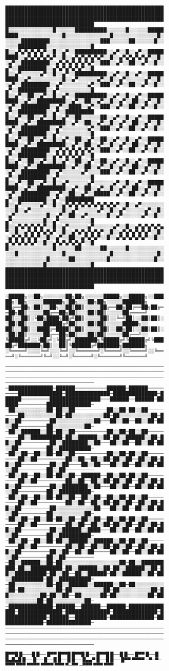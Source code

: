 
██████████████████████████████████████████████████████████████████████████████████████████████████████████████████████████████████████████████████████████████████████████████████
█░░░░░░░░░░░░░░█░░░░░░██████████░░░░░░█░░░░░░█████████░░░░░░░░░░░░░░█░░░░░░░░░░░░░░█░░░░░░░░░░░░░░█░░░░░░█████████░░░░░░░░░░░░░░░░███░░░░░░██░░░░░░█░░░░░░█████████░░░░░░░░░░░░░░█
█░░▄▀▄▀▄▀▄▀▄▀░░█░░▄▀░░██████████░░▄▀░░█░░▄▀░░█████████░░▄▀▄▀▄▀▄▀▄▀░░█░░▄▀▄▀▄▀▄▀▄▀░░█░░▄▀▄▀▄▀▄▀▄▀░░█░░▄▀░░█████████░░▄▀▄▀▄▀▄▀▄▀▄▀░░███░░▄▀░░██░░▄▀░░█░░▄▀░░█████████░░▄▀▄▀▄▀▄▀▄▀░░█
█░░▄▀░░░░░░▄▀░░█░░▄▀░░██████████░░▄▀░░█░░▄▀░░█████████░░▄▀░░░░░░░░░░█░░▄▀░░░░░░▄▀░░█░░▄▀░░░░░░▄▀░░█░░▄▀░░█████████░░▄▀░░░░░░░░▄▀░░███░░▄▀░░██░░▄▀░░█░░▄▀░░█████████░░▄▀░░░░░░░░░░█
█░░▄▀░░██░░▄▀░░█░░▄▀░░██████████░░▄▀░░█░░▄▀░░█████████░░▄▀░░█████████░░▄▀░░██░░▄▀░░█░░▄▀░░██░░▄▀░░█░░▄▀░░█████████░░▄▀░░████░░▄▀░░███░░▄▀░░██░░▄▀░░█░░▄▀░░█████████░░▄▀░░█████████
█░░▄▀░░██░░▄▀░░█░░▄▀░░██░░░░░░██░░▄▀░░█░░▄▀░░█████████░░▄▀░░█████████░░▄▀░░██░░▄▀░░█░░▄▀░░██░░▄▀░░█░░▄▀░░█████████░░▄▀░░░░░░░░▄▀░░███░░▄▀░░██░░▄▀░░█░░▄▀░░█████████░░▄▀░░░░░░░░░░█
█░░▄▀░░██░░▄▀░░█░░▄▀░░██░░▄▀░░██░░▄▀░░█░░▄▀░░█████████░░▄▀░░█████████░░▄▀░░██░░▄▀░░█░░▄▀░░██░░▄▀░░█░░▄▀░░█████████░░▄▀▄▀▄▀▄▀▄▀▄▀░░███░░▄▀░░██░░▄▀░░█░░▄▀░░█████████░░▄▀▄▀▄▀▄▀▄▀░░█
█░░▄▀░░██░░▄▀░░█░░▄▀░░██░░▄▀░░██░░▄▀░░█░░▄▀░░█████████░░▄▀░░█████████░░▄▀░░██░░▄▀░░█░░▄▀░░██░░▄▀░░█░░▄▀░░█████████░░▄▀░░░░░░▄▀░░░░███░░▄▀░░██░░▄▀░░█░░▄▀░░█████████░░▄▀░░░░░░░░░░█
█░░▄▀░░██░░▄▀░░█░░▄▀░░░░░░▄▀░░░░░░▄▀░░█░░▄▀░░█████████░░▄▀░░█████████░░▄▀░░██░░▄▀░░█░░▄▀░░██░░▄▀░░█░░▄▀░░█████████░░▄▀░░██░░▄▀░░█████░░▄▀░░██░░▄▀░░█░░▄▀░░█████████░░▄▀░░█████████
█░░▄▀░░░░░░▄▀░░█░░▄▀▄▀▄▀▄▀▄▀▄▀▄▀▄▀▄▀░░█░░▄▀░░░░░░░░░░█░░▄▀░░░░░░░░░░█░░▄▀░░░░░░▄▀░░█░░▄▀░░░░░░▄▀░░█░░▄▀░░░░░░░░░░█░░▄▀░░██░░▄▀░░░░░░█░░▄▀░░░░░░▄▀░░█░░▄▀░░░░░░░░░░█░░▄▀░░░░░░░░░░█
█░░▄▀▄▀▄▀▄▀▄▀░░█░░▄▀░░░░░░▄▀░░░░░░▄▀░░█░░▄▀▄▀▄▀▄▀▄▀░░█░░▄▀▄▀▄▀▄▀▄▀░░█░░▄▀▄▀▄▀▄▀▄▀░░█░░▄▀▄▀▄▀▄▀▄▀░░█░░▄▀▄▀▄▀▄▀▄▀░░█░░▄▀░░██░░▄▀▄▀▄▀░░█░░▄▀▄▀▄▀▄▀▄▀░░█░░▄▀▄▀▄▀▄▀▄▀░░█░░▄▀▄▀▄▀▄▀▄▀░░█
█░░░░░░░░░░░░░░█░░░░░░██░░░░░░██░░░░░░█░░░░░░░░░░░░░░█░░░░░░░░░░░░░░█░░░░░░░░░░░░░░█░░░░░░░░░░░░░░█░░░░░░░░░░░░░░█░░░░░░██░░░░░░░░░░█░░░░░░░░░░░░░░█░░░░░░░░░░░░░░█░░░░░░░░░░░░░░█
██████████████████████████████████████████████████████████████████████████████████████████████████████████████████████████████████████████████████████████████████████████████████


░█████╗░░██╗░░░░░░░██╗██╗░░░░░░█████╗░░█████╗░░█████╗░██╗░░░░░██████╗░██╗░░░██╗██╗░░░░░███████╗
██╔══██╗░██║░░██╗░░██║██║░░░░░██╔══██╗██╔══██╗██╔══██╗██║░░░░░██╔══██╗██║░░░██║██║░░░░░██╔════╝
██║░░██║░╚██╗████╗██╔╝██║░░░░░██║░░╚═╝██║░░██║██║░░██║██║░░░░░██████╔╝██║░░░██║██║░░░░░█████╗░░
██║░░██║░░████╔═████║░██║░░░░░██║░░██╗██║░░██║██║░░██║██║░░░░░██╔══██╗██║░░░██║██║░░░░░██╔══╝░░
╚█████╔╝░░╚██╔╝░╚██╔╝░███████╗╚█████╔╝╚█████╔╝╚█████╔╝███████╗██║░░██║╚██████╔╝███████╗███████╗
░╚════╝░░░░╚═╝░░░╚═╝░░╚══════╝░╚════╝░░╚════╝░░╚════╝░╚══════╝╚═╝░░╚═╝░╚═════╝░╚══════╝╚══════╝


──────────────────────────────────────────────────────────────────────────────────────────────────────────────────────────────────────────────────────────────────────────────────
─██████████████─██████──────────██████─██████─────────██████████████─██████████████─██████████████─██████─────────████████████████───██████──██████─██████─────────██████████████─
─██░░░░░░░░░░██─██░░██──────────██░░██─██░░██─────────██░░░░░░░░░░██─██░░░░░░░░░░██─██░░░░░░░░░░██─██░░██─────────██░░░░░░░░░░░░██───██░░██──██░░██─██░░██─────────██░░░░░░░░░░██─
─██░░██████░░██─██░░██──────────██░░██─██░░██─────────██░░██████████─██░░██████░░██─██░░██████░░██─██░░██─────────██░░████████░░██───██░░██──██░░██─██░░██─────────██░░██████████─
─██░░██──██░░██─██░░██──────────██░░██─██░░██─────────██░░██─────────██░░██──██░░██─██░░██──██░░██─██░░██─────────██░░██────██░░██───██░░██──██░░██─██░░██─────────██░░██─────────
─██░░██──██░░██─██░░██──██████──██░░██─██░░██─────────██░░██─────────██░░██──██░░██─██░░██──██░░██─██░░██─────────██░░████████░░██───██░░██──██░░██─██░░██─────────██░░██████████─
─██░░██──██░░██─██░░██──██░░██──██░░██─██░░██─────────██░░██─────────██░░██──██░░██─██░░██──██░░██─██░░██─────────██░░░░░░░░░░░░██───██░░██──██░░██─██░░██─────────██░░░░░░░░░░██─
─██░░██──██░░██─██░░██──██░░██──██░░██─██░░██─────────██░░██─────────██░░██──██░░██─██░░██──██░░██─██░░██─────────██░░██████░░████───██░░██──██░░██─██░░██─────────██░░██████████─
─██░░██──██░░██─██░░██████░░██████░░██─██░░██─────────██░░██─────────██░░██──██░░██─██░░██──██░░██─██░░██─────────██░░██──██░░██─────██░░██──██░░██─██░░██─────────██░░██─────────
─██░░██████░░██─██░░░░░░░░░░░░░░░░░░██─██░░██████████─██░░██████████─██░░██████░░██─██░░██████░░██─██░░██████████─██░░██──██░░██████─██░░██████░░██─██░░██████████─██░░██████████─
─██░░░░░░░░░░██─██░░██████░░██████░░██─██░░░░░░░░░░██─██░░░░░░░░░░██─██░░░░░░░░░░██─██░░░░░░░░░░██─██░░░░░░░░░░██─██░░██──██░░░░░░██─██░░░░░░░░░░██─██░░░░░░░░░░██─██░░░░░░░░░░██─
─██████████████─██████──██████──██████─██████████████─██████████████─██████████████─██████████████─██████████████─██████──██████████─██████████████─██████████████─██████████████─
──────────────────────────────────────────────────────────────────────────────────────────────────────────────────────────────────────────────────────────────────────────────────


█▀▀█ █───█ █── █▀▀ █▀▀█ █▀▀█ █── █▀▀█ █──█ █── █▀▀ 
█──█ █▄█▄█ █── █── █──█ █──█ █── █▄▄▀ █──█ █── █▀▀ 
▀▀▀▀ ─▀─▀─ ▀▀▀ ▀▀▀ ▀▀▀▀ ▀▀▀▀ ▀▀▀ ▀─▀▀ ─▀▀▀ ▀▀▀ ▀▀▀
